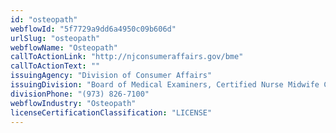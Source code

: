 ```yaml
---
id: "osteopath"
webflowId: "5f7729a9dd6a4950c09b606d"
urlSlug: "osteopath"
webflowName: "Osteopath"
callToActionLink: "http://njconsumeraffairs.gov/bme"
callToActionText: ""
issuingAgency: "Division of Consumer Affairs"
issuingDivision: "Board of Medical Examiners, Certified Nurse Midwife Committee"
divisionPhone: "(973) 826-7100"
webflowIndustry: "Osteopath"
licenseCertificationClassification: "LICENSE"
---
```

